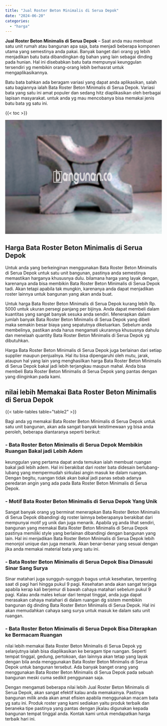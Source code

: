 ```yaml
---
title: "Jual Roster Beton Minimalis di Serua Depok"
date: "2024-06-20"
categories: 
  - "harga"
---
```


**Jual Roster Beton Minimalis di Serua Depok** – Saat anda mau membuat satu unit rumah atau bangunan apa saja, bata menjadi beberapa komponen utama yang semestinya anda pakai. Banyak banget dari orang yg lebih menjadikan batu bata dibandingkan dg bahan yang lain sebagai dinding pada hunian. Hal ini disebabkan batu bata mempunyai keunggulan tersendiri yg membikin orang-orang lebih berhasrat untuk mengaplikasikannya.

Batu bata bahkan ada beragam variasi yang dapat anda aplikasikan, salah satu bagiannya ialah Bata Roster Beton Minimalis di Serua Depok. Variasi bata yang satu ini amat populer dan sedang hitz diaplikasikan oleh berbagai lapisan masyarakat. untuk anda yg mau mencobanya bisa memakai jenis batu bata yg satu ini.

{{< toc >}}

![Jual Roster Beton Minimalis di Serua Depok](/images/bata-roster-minimalis-15.png)

## Harga Bata Roster Beton Minimalis di Serua Depok

Untuk anda yang berkeinginan menggunakan Bata Roster Beton Minimalis di Serua Depok untuk satu unit bangunan, pastinya anda semestinya memastikan harganya khususnya dulu. bilamana harga yang layak dengan, karenanya anda bisa membikin Bata Roster Beton Minimalis di Serua Depok tadi. Akan tetapi apabila tak mungkin, karenanya anda dapat menjadikan roster lainnya untuk bangunan yang akan anda buat.

Untuk harga Bata Roster Beton Minimalis di Serua Depok kurang lebih Rp. 5000 untuk ukuran persegi panjang per bijinya. Anda dapat membeli dalam kuantitas yang sangat banyak sesuka anda sendiri. Menerapkan dalam jumlah banyak Bata Roster Beton Minimalis di Serua Depok yang dibeli maka semakin besar biaya yang sepatutnya dikeluarkan. Sebelum anda membelinya, pastikan anda harus mengamati ukurannya khususnya dahulu dan menelaah quantity Bata Roster Beton Minimalis di Serua Depok yg dibutuhkan.

Harga Bata Roster Beton Minimalis di Serua Depok juga berlainan dari setiap supplier maupun penjualnya. Hal itu bisa dipengaruhi oleh mutu, jarak, ataupun hal yang lain yang menghasilkan harga Bata Roster Beton Minimalis di Serua Depok bakal jadi lebih terjangkau maupun mahal. Anda bisa membeli Bata Roster Beton Minimalis di Serua Depok yang pantas dengan yang diinginkan pada kami.

## nilai lebih Memakai Bata Roster Beton Minimalis di Serua Depok

{{< table-tables table="table2" >}}

Bagi anda yg memakai Bata Roster Beton Minimalis di Serua Depok untuk satu unit bangunan, akan ada sangat banyak keistimewaan yg bisa anda peroleh, beberapa diantaranya seperti berikut:

### \- Bata Roster Beton Minimalis di Serua Depok Membikin Ruangan Bakal jadi Lebih Adem

keunggulan yang pertama dapat anda temukan ialah membuat ruangan bakal jadi lebih adem. Hal ini berakibat dari roster bata didesain berlubang-lubang yang mempermudah sirkulasi angin masuk ke dalam ruangan. Dengan begitu, ruangan tidak akan bakal jadi panas sebab adanya peredaran angin yang ada pada Bata Roster Beton Minimalis di Serua Depok.

### \- Motif Bata Roster Beton Minimalis di Serua Depok Yang Unik

Sangat banyak orang yg berminat menerapkan Bata Roster Beton Minimalis di Serua Depok dibandingi dg roster lainnya beberapanya berakibat dari mempunyai motif yg unik dan juga menarik. Apabila yg anda lihat sendiri, bangunan yang memakai Bata Roster Beton Minimalis di Serua Depok pastinya memiliki style yang berlainan dibandingi dengan bangunan yang lain. Hal ini menjadikan Bata Roster Beton Minimalis di Serua Depok lebih menonjol unique dan juga menarik. Akan benar-benar yang sesuai dengan jika anda memakai material bata yang satu ini.

### \- Bata Roster Beton Minimalis di Serua Depok Bisa Dimasuki Sinar Sang Surya

Sinar matahari juga sungguh-sungguh bagus untuk kesehatan, terpenting saat di pagi hari hingga pukul 9 pagi. Kesehatan anda akan sangat terjaga apabila kerap kali berjemur di bawah cahaya matahari sebelum pukul 9 pagi. Kalau anda males keluar dari tempat tinggal, anda juga dapat merasakan cahaya matahari di dalam ruangan dg sistem membikin bangunan dg dinding Bata Roster Beton Minimalis di Serua Depok. Hal ini akan memudahkan cahaya sang surya untuk masuk ke dalam satu unit ruangan.

### \- Bata Roster Beton Minimalis di Serua Depok Bisa Diterapkan ke Bermacam Ruangan

nilai lebih memakai Bata Roster Beton Minimalis di Serua Depok yg selanjutnya ialah bisa diaplikasikan ke beragam tipe ruangan. Seperti tempat tinggal, gedung, pertokoan, dan lainnya akan tetap yang layak dengan bila anda menggunakan Bata Roster Beton Minimalis di Serua Depok untuk bangunan tersebut. Ada banyak banget orang yang menggunakan Bata Roster Beton Minimalis di Serua Depok pada sebuah bangunan meski cuma sedikit penggunaan saja.

Dengan mengamati beberapa nilai lebih Jual Roster Beton Minimalis di Serua Depok, akan sangat efektif kalau anda memakainya. Pastinya bangunan milik anda akan amat efisien apabila menggunakan macam bata yg satu ini. Produk roster yang kami sediakan yaitu produk terbaik dan beraneka tipe pastinya yang pantas dengan jikalau digunakan kepada bangunan tempat tinggal anda. Kontak kami untuk mendapatkan harga terbaik hari ini.
